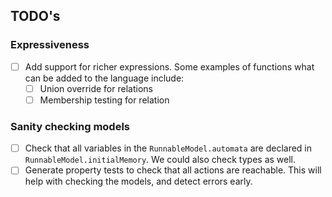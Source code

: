 ## TODO's

### Expressiveness

- [ ] Add support for richer expressions. Some examples of functions what can be
      added to the language include:
  - [ ] Union override for relations
  - [ ] Membership testing for relation

### Sanity checking models

- [ ] Check that all variables in the `RunnableModel.automata` are declared in
      `RunnableModel.initialMemory`. We could also check types as well.
- [ ] Generate property tests to check that all actions are reachable. This will
      help with checking the models, and detect errors early.
